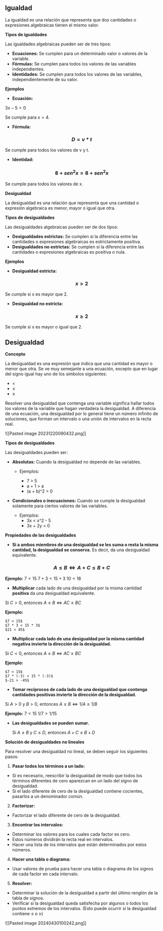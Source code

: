 ## **Igualdad**

La igualdad es una relación que representa que dos cantidades o expresiones algebraicas tienen el mismo valor.

**Tipos de igualdades**

Las igualdades algebraicas pueden ser de tres tipos:

- **Ecuaciones:** Se cumplen para un determinado valor o valores de la variable.
- **Fórmulas:** Se cumplen para todos los valores de las variables independientes.
- **Identidades:** Se cumplen para todos los valores de las variables, independientemente de su valor.

**Ejemplos**

- **Ecuación:**

$3x - 5 = 0$


Se cumple para $x = 4$.

- **Fórmula:**
### $$D = v * t$$
Se cumple para todos los valores de v y t.

- **Identidad:**
### $$8 + sen^2 x = 8 + sen^2 x$$
Se cumple para todos los valores de x.

**Desigualdad**

La desigualdad es una relación que representa que una cantidad o expresión algebraica es menor, mayor o igual que otra.

**Tipos de desigualdades**

Las desigualdades algebraicas pueden ser de dos tipos:

- **Desigualdades estrictas:** Se cumplen si la diferencia entre las cantidades o expresiones algebraicas es estrictamente positiva.
- **Desigualdades no estrictas:** Se cumplen si la diferencia entre las cantidades o expresiones algebraicas es positiva o nula.

**Ejemplos**

- **Desigualdad estricta:**
### $$x > 2$$
Se cumple si x es mayor que 2.

- **Desigualdad no estricta:**
### $$x ≥ 2$$
Se cumple si x es mayor o igual que 2.

## **Desigualdad**

**Concepto**

La desigualdad es una expresión que indica que una cantidad es mayor o menor que otra. Se ve muy semejante a una ecuación, excepto que en lugar del signo igual hay uno de los símbolos siguientes:

- <
- ≤
- ≥

Resolver una desigualdad que contenga una variable significa hallar todos los valores de la variable que hagan verdadera la desigualdad. A diferencia de una ecuación, una desigualdad por lo general tiene un número infinito de soluciones, que forman un intervalo o una unión de intervalos en la recta real.

![[Pasted image 20231220090432.png]]

**Tipos de desigualdades**

Las desigualdades pueden ser:

- **Absolutas:** Cuando la desigualdad no depende de las variables.
    
    - Ejemplos:
        
        - 7 > 5
        - a + 1 > a
        - (a + b)^2 > 0
        
    
- **Condicionales o inecuaciones:** Cuando se cumple la desigualdad solamente para ciertos valores de las variables.
    - Ejemplos:
        - 3x < x^2 - 5
        - 3x + 2y < 0

**Propiedades de las desigualdades**

- **Si a ambos miembros de una desigualdad se les suma o resta la misma cantidad, la desigualdad se conserva.** Es decir, da una desigualdad equivalente.
### $$A ≤ B ⇔ A + C ≤ B + C$$
**Ejemplo:**
	$7 < 15$
	$7 + 3 < 15 + 3$
	$10 < 18$


- **Multiplicar** cada lado de una desigualdad por la misma cantidad **positiva** da una desigualdad equivalente.

Si $C > 0$, entonces $A ≤ B ⇔ AC ≤ BC$

**Ejemplo:**

	$7 < 15$
	$7 * 3 < 15 * 3$
	$21 < 45$


- **Multiplicar cada lado de una desigualdad por la misma cantidad negativa invierte la dirección de la desigualdad.**

Si $C < 0$, entonces $A ≤ B ⇔ AC ≥ BC$

**Ejemplo:**
	
	$7 < 15$
	$7 * (-3) < 15 * (-3)$
	$-21 > -45$

- **Tomar recíprocos de cada lado de una desigualdad que contenga cantidades positivas invierte la dirección de la desigualdad.**

Si $A > 0$ y $B > 0$, entonces
$A ≤ B ⇔ 1/A ≥ 1/B$



**Ejemplo:**
	$7 < 15$
	$1/7 > 1/15$


- **Las desigualdades se pueden sumar.**

	Si $A ≤ B$ y $C ≤ D$, entonces
	$A + C ≤ B + D$

**Solución de desigualdades no lineales**

Para resolver una desigualdad no lineal, se deben seguir los siguientes pasos:

1. **Pasar todos los términos a un lado:**

- Si es necesario, reescribir la desigualdad de modo que todos los términos diferentes de cero aparezcan en un lado del signo de desigualdad.
- Si el lado diferente de cero de la desigualdad contiene cocientes, pasarlos a un denominador común.

2. **Factorizar:**

- Factorizar el lado diferente de cero de la desigualdad.

3. **Encontrar los intervalos:**

- Determinar los valores para los cuales cada factor es cero.
- Estos números dividirán la recta real en intervalos.
- Hacer una lista de los intervalos que están determinados por estos números.

4. **Hacer una tabla o diagrama:**

- Usar valores de prueba para hacer una tabla o diagrama de los signos de cada factor en cada intervalo.

5. **Resolver:**

- Determinar la solución de la desigualdad a partir del último renglón de la tabla de signos.
- Verificar si la desigualdad queda satisfecha por algunos o todos los puntos extremos de los intervalos. (Esto puede ocurrir si la desigualdad contiene ≤ o ≥)


![[Pasted image 20240430100242.png]]
